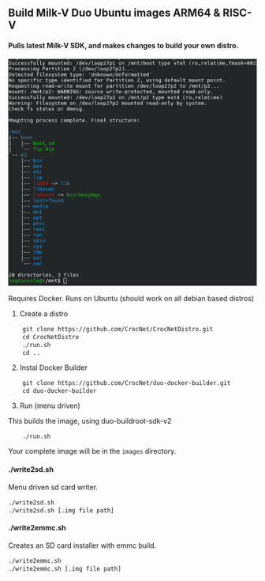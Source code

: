 ## Build Milk-V Duo Ubuntu images ARM64 & RISC-V  
  

#### Pulls latest Milk-V SDK, and makes changes to build your own distro.

![imgConsole](https://github.com/CrocNet/.github/blob/main/images/imgConsole.png)

  
Requires Docker.  Runs on Ubuntu (should work on all debian based distros)

1. Create a distro
````
    git clone https://github.com/CrocNet/CrocNetDistro.git
    cd CrocNetDistro
    ./run.sh
    cd ..
````
2. Instal Docker Builder 

````
    git clone https://github.com/CrocNet/duo-docker-builder.git  
    cd duo-docker-builder  
````
  
3. Run (menu driven)
  
This builds the image, using duo-buildroot-sdk-v2  
````
    ./run.sh  
````

Your complete image will be in the `images` directory.  
  
#### ./write2sd.sh  
  
Menu driven sd card writer.  

    ./write2sd.sh
    ./write2sd.sh [.img file path]

#### ./write2emmc.sh
  
Creates an SD card installer with emmc build. 

    ./write2emmc.sh
    ./write2emmc.sh [.img file path]
